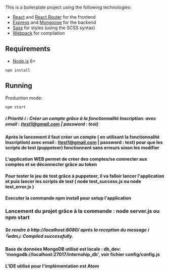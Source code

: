 
This is a boilerplate project using the following technologies:
- [React](https://facebook.github.io/react/) and [React Router](https://reacttraining.com/react-router/) for the frontend
- [Express](http://expressjs.com/) and [Mongoose](http://mongoosejs.com/) for the backend
- [Sass](http://sass-lang.com/) for styles (using the SCSS syntax)
- [Webpack](https://webpack.github.io/) for compilation


## Requirements

- [Node.js](https://nodejs.org/en/) 6+

```shell
npm install
```


## Running


Production mode:

```shell
npm start
```


#####  ℹ Priorité ℹ : Créer un compte grâce à la fonctionnalité Inscription: avec email : (test1@gmail.com | password : test)  ########

#### Après le lancement il faut créer un compte ( en utilisant la fonctionnalité Inscription) avec email : (test1@gmail.com | password : test) pour que les scripts de test (puppeteer) fonctionnent sans erreurs sinon les modifier ####   

#### L'application WEB permet de créer des comptes/se connecter aux comptes et se déconnecter grâce au token #######

#### Pour tester le jeu de test grâce à puppeteer, il va falloir lancer l'application et puis lancer les scripts de test ( node test_success.js  ou node test_error.js ) #####

#### Executer la commande npm install pour setup l'application ######


### Lancement du projet grâce à la commande : node server.js ou npm start ####


##### Se rendre à http://localhost:8080/ après la reception du message ℹ ｢wdm｣: Compiled successfully. #####



#### Base de données MongoDB utilisé est locale :   db_dev: 'mongodb://localhost:27017/internship_db', voir fichier config/config.js ######


#### L'IDE utilisé pour l'implémentation est Atom #####




